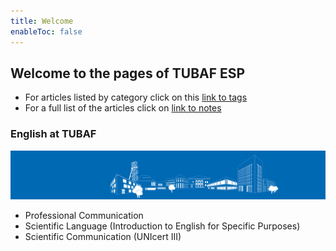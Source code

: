 ```yaml
---
title: Welcome
enableToc: false
---
```


## Welcome to the pages of TUBAF ESP

- For articles listed by category click on this [link to tags](/tags/)
- For a full list of the articles click on [link to notes](/notes/)

### English at TUBAF

![tubaf](/notes/images/banner_silhouette_a.jpg)

- Professional Communication
- Scientific Language (Introduction to English for Specific Purposes)
- Scientific Communication (UNIcert III)